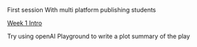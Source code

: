 First session With multi platform publishing students

[Week 1 Intro](docs/Teaching/Multiplatform%20Publishing/Week%201%20Intro.md)

Try using openAI Playground to write a plot summary of the play